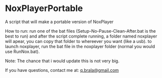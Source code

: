 # NoxPlayerPortable
A script that will make a portable version of NoxPlayer

How to run:
run one of the bat files (Setup-No-Pause-Clean-After.bat is the best to run) and after the script complete running, a folder named noxplayer will apear, you can copy that folder to whereever you want (like a usb). 
to launch noxplayer, run the bat file in the noxplayer folder (normal you would use RunNox.bat).




Note:
The chance that i would update this is not very big.

If you have questions, contact me at: q.brala@gmail.com



